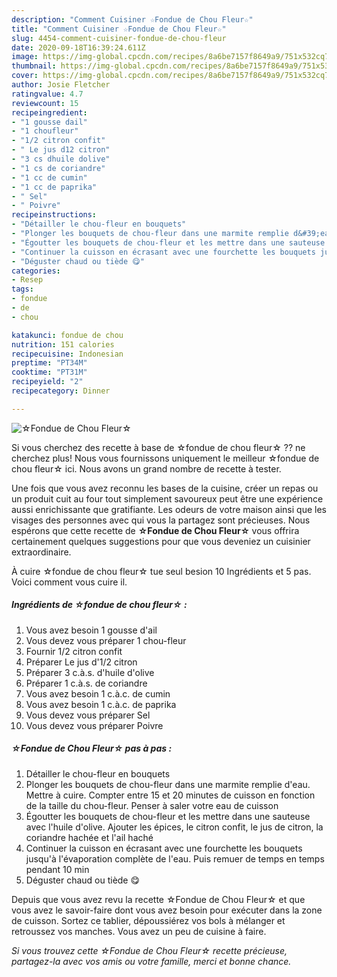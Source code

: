 ```yaml
---
description: "Comment Cuisiner ☆Fondue de Chou Fleur☆"
title: "Comment Cuisiner ☆Fondue de Chou Fleur☆"
slug: 4454-comment-cuisiner-fondue-de-chou-fleur
date: 2020-09-18T16:39:24.611Z
image: https://img-global.cpcdn.com/recipes/8a6be7157f8649a9/751x532cq70/☆fondue-de-chou-fleur☆-photo-principale-de-la-recette.jpg
thumbnail: https://img-global.cpcdn.com/recipes/8a6be7157f8649a9/751x532cq70/☆fondue-de-chou-fleur☆-photo-principale-de-la-recette.jpg
cover: https://img-global.cpcdn.com/recipes/8a6be7157f8649a9/751x532cq70/☆fondue-de-chou-fleur☆-photo-principale-de-la-recette.jpg
author: Josie Fletcher
ratingvalue: 4.7
reviewcount: 15
recipeingredient:
- "1 gousse dail"
- "1 choufleur"
- "1/2 citron confit"
- " Le jus d12 citron"
- "3 cs dhuile dolive"
- "1 cs de coriandre"
- "1 cc de cumin"
- "1 cc de paprika"
- " Sel"
- " Poivre"
recipeinstructions:
- "Détailler le chou-fleur en bouquets"
- "Plonger les bouquets de chou-fleur dans une marmite remplie d&#39;eau. Mettre à cuire. Compter entre 15 et 20 minutes de cuisson en fonction de la taille du chou-fleur. Penser à saler votre eau de cuisson"
- "Égoutter les bouquets de chou-fleur et les mettre dans une sauteuse avec l&#39;huile d&#39;olive. Ajouter les épices, le citron confit, le jus de citron, la coriandre hachée et l&#39;ail haché"
- "Continuer la cuisson en écrasant avec une fourchette les bouquets jusqu&#39;à l&#39;évaporation complète de l&#39;eau. Puis remuer de temps en temps pendant 10 min"
- "Déguster chaud ou tiède 😋"
categories:
- Resep
tags:
- fondue
- de
- chou

katakunci: fondue de chou 
nutrition: 151 calories
recipecuisine: Indonesian
preptime: "PT34M"
cooktime: "PT31M"
recipeyield: "2"
recipecategory: Dinner

---
```



![☆Fondue de Chou Fleur☆](https://img-global.cpcdn.com/recipes/8a6be7157f8649a9/751x532cq70/☆fondue-de-chou-fleur☆-photo-principale-de-la-recette.jpg)

Si vous cherchez des recette à base de ☆fondue de chou fleur☆ ?? ne cherchez plus! Nous vous fournissons uniquement le meilleur ☆fondue de chou fleur☆ ici. Nous avons un grand nombre de recette à tester.

Une fois que vous avez reconnu les bases de la cuisine, créer un repas ou un produit cuit au four tout simplement savoureux peut être une expérience aussi enrichissante que gratifiante. Les odeurs de votre maison ainsi que les visages des personnes avec qui vous la partagez sont précieuses. Nous espérons que cette recette de <strong> ☆Fondue de Chou Fleur☆ </strong> vous offrira certainement quelques suggestions pour que vous deveniez un cuisinier extraordinaire.

<!--inarticleads1-->

À cuire ☆fondue de chou fleur☆ tue seul besion 10 Ingrédients et 5 pas. Voici comment vous cuire il.

##### Ingrédients de ☆fondue de chou fleur☆ :

1. Vous avez besoin 1 gousse d&#39;ail⁠
1. Vous devez vous préparer 1 chou-fleur⁠
1. Fournir 1/2 citron confit⁠
1. Préparer  Le jus d&#39;1/2 citron⁠
1. Préparer 3 c.à.s. d&#39;huile d&#39;olive⁠
1. Préparer 1 c.à.s. de coriandre⁠
1. Vous avez besoin 1 c.à.c. de cumin⁠
1. Vous avez besoin 1 c.à.c. de paprika⁠
1. Vous devez vous préparer  Sel⁠
1. Vous devez vous préparer  Poivre⁠




<!--inarticleads2-->

##### ☆Fondue de Chou Fleur☆ pas à pas :

1. Détailler le chou-fleur en bouquets
1. Plonger les bouquets de chou-fleur dans une marmite remplie d&#39;eau. Mettre à cuire. Compter entre 15 et 20 minutes de cuisson en fonction de la taille du chou-fleur. Penser à saler votre eau de cuisson
1. Égoutter les bouquets de chou-fleur et les mettre dans une sauteuse avec l&#39;huile d&#39;olive. Ajouter les épices, le citron confit, le jus de citron, la coriandre hachée et l&#39;ail haché
1. Continuer la cuisson en écrasant avec une fourchette les bouquets jusqu&#39;à l&#39;évaporation complète de l&#39;eau. Puis remuer de temps en temps pendant 10 min
1. Déguster chaud ou tiède 😋




<!--inarticleads1-->

<p>
Depuis que vous avez revu la recette ☆Fondue de Chou Fleur☆ et que vous avez le savoir-faire dont vous avez besoin pour exécuter dans la zone de cuisson. Sortez ce tablier, dépoussiérez vos bols à mélanger et retroussez vos manches. Vous avez un peu de cuisine à faire.
</p>

<p>
<i>Si vous trouvez cette ☆Fondue de Chou Fleur☆ recette précieuse, partagez-la avec vos amis ou votre famille, merci et bonne chance.</i>
</p>
